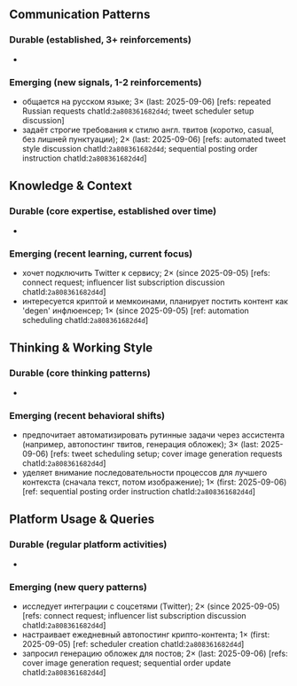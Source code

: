 ## Communication Patterns
### Durable (established, 3+ reinforcements)
- 

### Emerging (new signals, 1-2 reinforcements)
- общается на русском языке; 3× (last: 2025-09-06) [refs: repeated Russian requests chatId:`2a808361682d4d`; tweet scheduler setup discussion]
- задаёт строгие требования к стилю англ. твитов (коротко, casual, без лишней пунктуации); 2× (last: 2025-09-06) [refs: automated tweet style discussion chatId:`2a808361682d4d`; sequential posting order instruction chatId:`2a808361682d4d`]

## Knowledge & Context
### Durable (core expertise, established over time)
- 

### Emerging (recent learning, current focus)
- хочет подключить Twitter к сервису; 2× (since 2025-09-05) [refs: connect request; influencer list subscription discussion chatId:`2a808361682d4d`]
- интересуется криптой и мемкоинами, планирует постить контент как 'degen' инфлюенсер; 1× (since 2025-09-05) [ref: automation scheduling chatId:`2a808361682d4d`]

## Thinking & Working Style
### Durable (core thinking patterns)
- 

### Emerging (recent behavioral shifts)
- предпочитает автоматизировать рутинные задачи через ассистента (например, автопостинг твитов, генерация обложек); 3× (last: 2025-09-06) [refs: tweet scheduling setup; cover image generation requests chatId:`2a808361682d4d`]
- уделяет внимание последовательности процессов для лучшего контекста (сначала текст, потом изображение); 1× (first: 2025-09-06) [ref: sequential posting order instruction chatId:`2a808361682d4d`]

## Platform Usage & Queries
### Durable (regular platform activities)
- 

### Emerging (new query patterns)
- исследует интеграции с соцсетями (Twitter); 2× (since 2025-09-05) [refs: connect request; influencer list subscription discussion chatId:`2a808361682d4d`]
- настраивает ежедневный автопостинг крипто-контента; 1× (first: 2025-09-05) [ref: scheduler creation chatId:`2a808361682d4d`]
- запросил генерацию обложек для постов; 2× (last: 2025-09-06) [refs: cover image generation request; sequential order update chatId:`2a808361682d4d`]